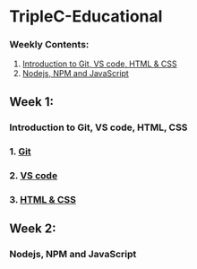 # TripleC-Educational

### Weekly Contents:
1. [Introduction to Git, VS code, HTML & CSS](#week-1)
2. [Nodejs, NPM and JavaScript](#week-2)

## Week 1:
### Introduction to Git, VS code, HTML, CSS
### 1. [Git](Git.md)
### 2. [VS code](vscode.md)
### 3. [HTML & CSS](htmlcss.md)

## Week 2:
### Nodejs, NPM and JavaScript

